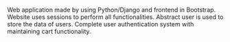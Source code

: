Web application made by using Python/Django and
frontend in Bootstrap. Website uses sessions to perform
all functionalities. Abstract user is used to store the data
of users. Complete user authentication system with
maintaining cart functionality.
